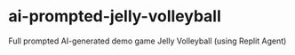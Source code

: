 # ai-prompted-jelly-volleyball
Full prompted AI-generated demo game Jelly Volleyball (using Replit Agent)
